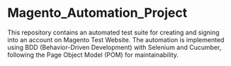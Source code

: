 # Magento_Automation_Project
This repository contains an automated test suite for creating and signing into an account on Magento Test Website. The automation is implemented using BDD (Behavior-Driven Development) with Selenium and Cucumber, following the Page Object Model (POM) for maintainability.

